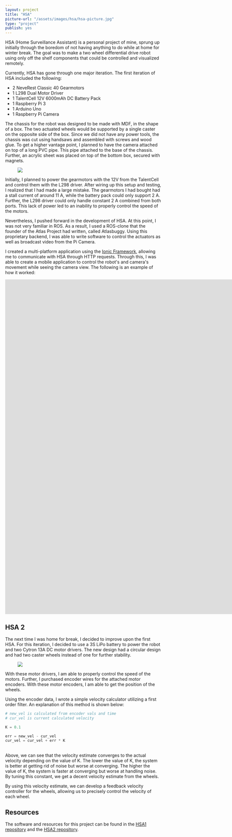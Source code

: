 ```yaml
---
layout: project
title: "HSA"
picture-url: "/assets/images/hsa/hsa-picture.jpg"
type: "project"
publish: yes
---
```


HSA (Home Surveillance Assistant) is a personal project of mine, sprung up initially through the boredom of not having anything to do while at home for winter break. The goal was to make a two wheel differential drive robot using only off the shelf components that could be controlled and visualized remotely.

<!--more-->

Currently, HSA has gone through one major iteration. The first iteration of HSA included the following:

* 2 NeveRest Classic 40 Gearmotors
* 1 L298 Dual Motor Driver
* 1 TalentCell 12V 6000mAh DC Battery Pack
* 1 Raspberry Pi 3
* 1 Arduino Uno
* 1 Raspberry Pi Camera

The chassis for the robot was designed to be made with MDF, in the shape of a box. The two actuated wheels would be supported by a single caster on the opposite side of the box. Since we did not have any power tools, the chassis was cut using handsaws and assembled with screws and wood glue. To get a higher vantage point, I planned to have the camera attached on top of a long PVC pipe. This pipe attached to the base of the chassis. Further, an acrylic sheet was placed on top of the bottom box, secured with magnets.

<figure class="image"><img src="{{'/assets/images/hsa/hsa12.jpg' | relative_url}}"></figure>

Initially, I planned to power the gearmotors with the 12V from the TalentCell and control them with the L298 driver. After wiring up this setup and testing, I realized that I had made a large mistake. The gearmotors I had bought had a stall current of around 11 A, while the battery pack could only support 2 A. Further, the L298 driver could only handle constant 2 A combined from both ports. This lack of power led to an inability to properly control the speed of the motors.

Nevertheless, I pushed forward in the development of HSA. At this point, I was not very familiar in ROS. As a result, I used a ROS-clone that the founder of the Atlas Project had written, called Atlasbuggy. Using this proprietary backend, I was able to write software to control the actuators as well as broadcast video from the Pi Camera.

I created a multi-platform application using the [Ionic Framework](https://ionicframework.com/), allowing me to communicate with HSA through HTTP requests. Through this, I was able to create a mobile application to control the robot's and camera's movement while seeing the camera view. The following is an example of how it worked:

<iframe width="1920" height="1080" src="https://www.youtube.com/embed/Y1jixg0DsWU" frameborder="0" allow="accelerometer; autoplay; encrypted-media; gyroscope; picture-in-picture" allowfullscreen></iframe>


## HSA 2

The next time I was home for break, I decided to improve upon the first HSA. For this iteration, I decided to use a 3S LiPo battery to power the robot and two Cytron 13A DC motor drivers. The new design had a circular design and had two caster wheels instead of one for further stability.

<figure class="image"><img src="{{'/assets/images/hsa/hsa2.jpg' | relative_url}}"></figure>

With these motor drivers, I am able to properly control the speed of the motors. Further, I purchased encoder wires for the attached motor encoders. With these motor encoders, I am able to get the position of the wheels.

Using the encoder data, I wrote a simple velocity calculator utilizing a first order filter. An explanation of this method is shown below:
<br>

```python
# new_vel is calculated from encoder vals and time
# cur_vel is current calculated velocity

K = 0.1

err = new_vel - cur_vel
cur_vel = cur_vel + err * K
```
<br>
Above, we can see that the velocity estimate converges to the actual velocity depending on the value of K. The lower the value of K, the system is better at getting rid of noise but worse at converging. The higher the value of K, the system is faster at converging but worse at handling noise. By tuning this constant, we get a decent velocity estimate from the wheels.

By using this velocity estimate, we can develop a feedback velocity controller for the wheels, allowing us to precisely control the velocity of each wheel.

## Resources

The software and resources for this project can be found in the [HSA1 repository](https://github.com/ogunasekara/HSA1) and the [HSA2 repository](https://github.com/ogunasekara/HSA2).